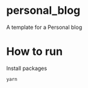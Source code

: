 # personal_blog

A template for a Personal blog

<div>
<h1>How to run</h1>
<p>Install packages</p>
<code>yarn</code>
</div>
